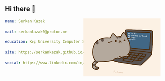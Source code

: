 ## Hi there 👋

<img align="right" width="250px" alt="GIF" src="https://raw.githubusercontent.com/serkankazak/serkankazak/refs/heads/main/pusheencode.gif" />

``` yaml
name: Serkan Kazak

mail: serkankazak0@proton.me

education: Koç University Computer Science and Engineering

site: https://serkankazak.github.io/me

social: https://www.linkedin.com/in/serkan-kazak-57331827b
```

<!--
**serkankazak/serkankazak** is a ✨ _special_ ✨ repository because its `README.md` (this file) appears on your GitHub profile.

Here are some ideas to get you started:

- 🔭 I’m currently working on ...
- 🌱 I’m currently learning ...
- 👯 I’m looking to collaborate on ...
- 🤔 I’m looking for help with ...
- 💬 Ask me about ...
- 📫 How to reach me: ...
- 😄 Pronouns: ...
- ⚡ Fun fact: ...
-->
